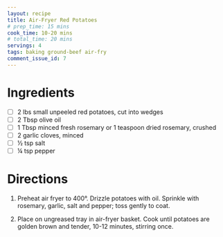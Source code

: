 ```yaml
---
layout: recipe
title: Air-Fryer Red Potatoes
# prep_time: 15 mins
cook_time: 10-20 mins
# total_time: 20 mins
servings: 4
tags: baking ground-beef air-fry
comment_issue_id: 7
---
```


# Ingredients

- [ ] 2 lbs small unpeeled red potatoes, cut into wedges
- [ ] 2 Tbsp olive oil
- [ ] 1 Tbsp minced fresh rosemary or 1 teaspoon dried rosemary, crushed
- [ ] 2 garlic cloves, minced
- [ ] ½ tsp salt
- [ ] ¼ tsp pepper

# Directions
1. Preheat air fryer to 400°. Drizzle potatoes with oil. Sprinkle with rosemary, garlic, salt and pepper; toss gently to coat.

2. Place on ungreased tray in air-fryer basket. Cook until potatoes are golden brown and tender, 10-12 minutes, stirring once.